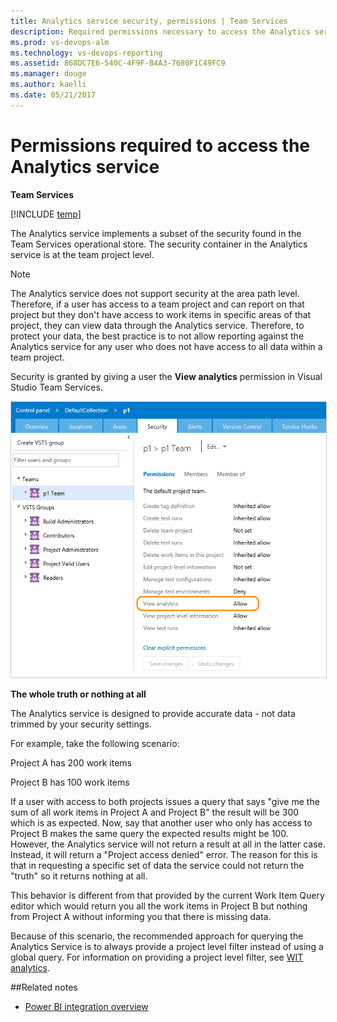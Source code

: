 ```yaml
---
title: Analytics service security, permissions | Team Services  
description: Required permissions necessary to access the Analytics service and how to handle project access denied errors
ms.prod: vs-devops-alm
ms.technology: vs-devops-reporting
ms.assetid: 868DC7E6-540C-4F9F-B4A3-7680F1C49FC9
ms.manager: douge
ms.author: kaelli
ms.date: 05/21/2017
---
```


# Permissions required to access the Analytics service

**Team Services**  

[!INCLUDE [temp](../_shared/analytics-preview.md)]

The Analytics service implements a subset of the security found in the Team Services operational store. The security container in the Analytics service is at the team project level.   

>[!NOTE]  
>The Analytics service does not support security at the area path level. Therefore, if a user has access to a team project and can report on that project but they don't have access to work items in specific areas of that project, they can view data through the Analytics service. Therefore, to protect your data, the best practice is to not allow reporting against the Analytics service for any user who does not have access to all data within a team project.  

Security is granted by giving a user the **View analytics** permission in Visual Studio Team Services. 

<img src="_img/analytics_permission.png" alt="Analytics Permission dialog" style="border: 1px solid #CCCCCC;" />

**The whole truth or nothing at all**

The Analytics service is designed to provide accurate data - not data trimmed by your security settings.  

For example, take the following scenario:

Project A has 200 work items  

Project B has 100 work items  

If a user with access to both projects issues a query that says "give me the sum of all work items in Project A
and Project B" the result will be 300 which is as expected. Now, say that another user who only has access to
Project B makes the same query the expected results might be 100. However, the Analytics service will not return
a result at all in the latter case. Instead, it will return a "Project access denied" error. The reason for this is that
in requesting a specific set of data the service could not return the "truth" so it returns nothing at all. 

This behavior is different from that provided by the current Work Item Query editor which would return you all
the work items in Project B but nothing from Project A without informing you that there is missing data. 

Because of this scenario, the recommended approach for querying the Analytics Service is to always provide
a project level filter instead of using a global query. For information on providing a project level filter, see [WIT analytics](wit-analytics.md).

##Related notes 

-  [Power BI integration overview](../powerbi/overview.md)

<!--- 
[WIT analytics](wit-analytics.md)  
[Aggregate data](aggregated-data-analytics.md)
[Overview of the analytics service](overview-analytics-service.md)
 -->


